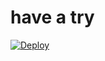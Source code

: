 # have a try

[![Deploy](https://www.herokucdn.com/deploy/button.png)](https://dashboard.heroku.com/new?template=https://github.com/pamela0101/orduoe) 
